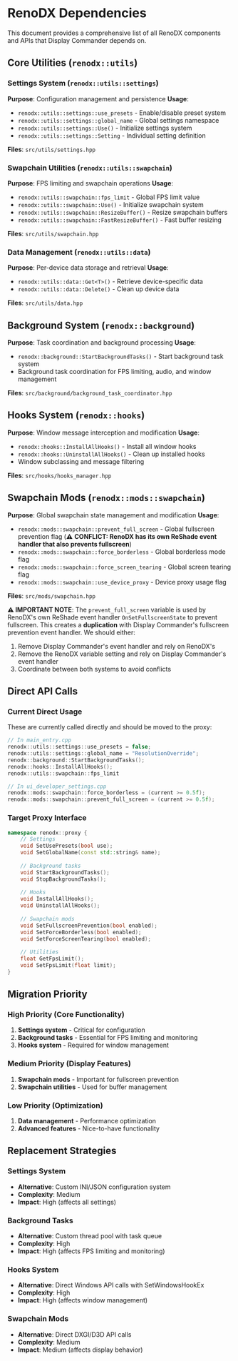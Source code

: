 # RenoDX Dependencies

This document provides a comprehensive list of all RenoDX components and APIs that Display Commander depends on.

## Core Utilities (`renodx::utils`)

### Settings System (`renodx::utils::settings`)
**Purpose**: Configuration management and persistence
**Usage**: 
- `renodx::utils::settings::use_presets` - Enable/disable preset system
- `renodx::utils::settings::global_name` - Global settings namespace
- `renodx::utils::settings::Use()` - Initialize settings system
- `renodx::utils::settings::Setting` - Individual setting definition

**Files**: `src/utils/settings.hpp`

### Swapchain Utilities (`renodx::utils::swapchain`)
**Purpose**: FPS limiting and swapchain operations
**Usage**:
- `renodx::utils::swapchain::fps_limit` - Global FPS limit value
- `renodx::utils::swapchain::Use()` - Initialize swapchain system
- `renodx::utils::swapchain::ResizeBuffer()` - Resize swapchain buffers
- `renodx::utils::swapchain::FastResizeBuffer()` - Fast buffer resizing

**Files**: `src/utils/swapchain.hpp`

### Data Management (`renodx::utils::data`)
**Purpose**: Per-device data storage and retrieval
**Usage**:
- `renodx::utils::data::Get<T>()` - Retrieve device-specific data
- `renodx::utils::data::Delete()` - Clean up device data

**Files**: `src/utils/data.hpp`

## Background System (`renodx::background`)

**Purpose**: Task coordination and background processing
**Usage**:
- `renodx::background::StartBackgroundTasks()` - Start background task system
- Background task coordination for FPS limiting, audio, and window management

**Files**: `src/background/background_task_coordinator.hpp`

## Hooks System (`renodx::hooks`)

**Purpose**: Window message interception and modification
**Usage**:
- `renodx::hooks::InstallAllHooks()` - Install all window hooks
- `renodx::hooks::UninstallAllHooks()` - Clean up installed hooks
- Window subclassing and message filtering

**Files**: `src/hooks/hooks_manager.hpp`

## Swapchain Mods (`renodx::mods::swapchain`)

**Purpose**: Global swapchain state management and modification
**Usage**:
- `renodx::mods::swapchain::prevent_full_screen` - Global fullscreen prevention flag (⚠️ **CONFLICT: RenoDX has its own ReShade event handler that also prevents fullscreen**)
- `renodx::mods::swapchain::force_borderless` - Global borderless mode flag
- `renodx::mods::swapchain::force_screen_tearing` - Global screen tearing flag
- `renodx::mods::swapchain::use_device_proxy` - Device proxy usage flag

**Files**: `src/mods/swapchain.hpp`

**⚠️ IMPORTANT NOTE**: The `prevent_full_screen` variable is used by RenoDX's own ReShade event handler `OnSetFullscreenState` to prevent fullscreen. This creates a **duplication** with Display Commander's fullscreen prevention event handler. We should either:
1. Remove Display Commander's event handler and rely on RenoDX's
2. Remove the RenoDX variable setting and rely on Display Commander's event handler
3. Coordinate between both systems to avoid conflicts

## Direct API Calls

### Current Direct Usage
These are currently called directly and should be moved to the proxy:

```cpp
// In main_entry.cpp
renodx::utils::settings::use_presets = false;
renodx::utils::settings::global_name = "ResolutionOverride";
renodx::background::StartBackgroundTasks();
renodx::hooks::InstallAllHooks();
renodx::utils::swapchain::fps_limit

// In ui_developer_settings.cpp
renodx::mods::swapchain::force_borderless = (current >= 0.5f);
renodx::mods::swapchain::prevent_full_screen = (current >= 0.5f);
```

### Target Proxy Interface
```cpp
namespace renodx::proxy {
    // Settings
    void SetUsePresets(bool use);
    void SetGlobalName(const std::string& name);
    
    // Background tasks
    void StartBackgroundTasks();
    void StopBackgroundTasks();
    
    // Hooks
    void InstallAllHooks();
    void UninstallAllHooks();
    
    // Swapchain mods
    void SetFullscreenPrevention(bool enabled);
    void SetForceBorderless(bool enabled);
    void SetForceScreenTearing(bool enabled);
    
    // Utilities
    float GetFpsLimit();
    void SetFpsLimit(float limit);
}
```

## Migration Priority

### High Priority (Core Functionality)
1. **Settings system** - Critical for configuration
2. **Background tasks** - Essential for FPS limiting and monitoring
3. **Hooks system** - Required for window management

### Medium Priority (Display Features)
1. **Swapchain mods** - Important for fullscreen prevention
2. **Swapchain utilities** - Used for buffer management

### Low Priority (Optimization)
1. **Data management** - Performance optimization
2. **Advanced features** - Nice-to-have functionality

## Replacement Strategies

### Settings System
- **Alternative**: Custom INI/JSON configuration system
- **Complexity**: Medium
- **Impact**: High (affects all settings)

### Background Tasks
- **Alternative**: Custom thread pool with task queue
- **Complexity**: High
- **Impact**: High (affects FPS limiting and monitoring)

### Hooks System
- **Alternative**: Direct Windows API calls with SetWindowsHookEx
- **Complexity**: High
- **Impact**: High (affects window management)

### Swapchain Mods
- **Alternative**: Direct DXGI/D3D API calls
- **Complexity**: Medium
- **Impact**: Medium (affects display behavior)
